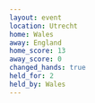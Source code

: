```yaml
---
layout: event
location: Utrecht
home: Wales
away: England
home_score: 13
away_score: 0
changed_hands: true
held_for: 2
held_by: Wales
---
```

